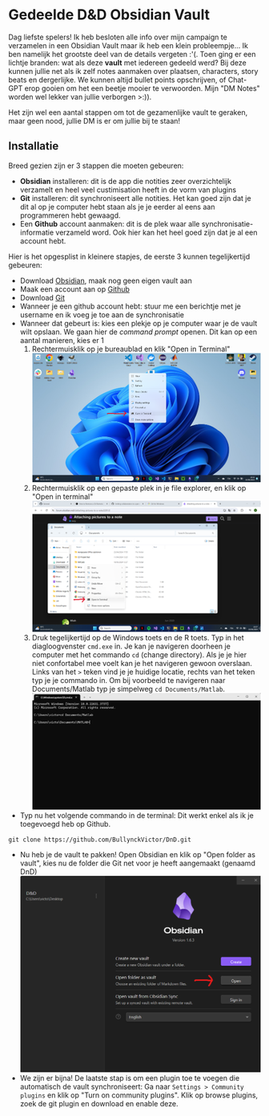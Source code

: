 # Gedeelde D&D Obsidian Vault

Dag liefste spelers! Ik heb besloten alle info over mijn campaign te verzamelen in een Obsidian Vault maar ik heb een klein probleempje... Ik ben namelijk het grootste deel van de details vergeten :'(. Toen ging er een lichtje branden: wat als deze **vault** met iedereen gedeeld werd? Bij deze kunnen jullie net als ik zelf notes aanmaken over plaatsen, characters, story beats en dergerlijke. We kunnen altijd bullet points opschrijven, of Chat-GPT erop gooien om het een beetje mooier te verwoorden. Mijn "DM Notes" worden wel lekker van jullie verborgen >:)).

Het zijn wel een aantal stappen om tot de gezamenlijke vault te geraken, maar geen nood, jullie DM is er om jullie bij te staan!

## Installatie

Breed gezien zijn er 3 stappen die moeten gebeuren:
- **Obsidian** installeren: dit is de app die notities zeer overzichtelijk verzamelt en heel veel custimisation heeft in de vorm van plugins
- **Git** installeren: dit synchroniseert alle notities. Het kan goed zijn dat je dit al op je computer hebt staan als je je eerder al eens aan programmeren hebt gewaagd.
- Een **Github** account aanmaken: dit is de plek waar alle synchronisatie-informatie verzameld word. Ook hier kan het heel goed zijn dat je al een account hebt.

Hier is het opgesplist in kleinere stapjes, de eerste 3 kunnen tegelijkertijd gebeuren:
- Download [Obsidian](https://obsidian.md/), maak nog geen eigen vault aan
- Maak een account aan op [Github](https://github.com)
- Download [Git](https://gitforwindows.org/)
- Wanneer je een github account hebt: stuur me een berichtje met je username en ik voeg je toe aan de synchronisatie
- Wanneer dat gebeurt is: kies een plekje op je computer waar je de vault wilt opslaan. We gaan hier de *command prompt* openen. Dit kan op een aantal manieren, kies er 1
	1) Rechtermuisklik op je bureaublad en klik "Open in Terminal"![](Assets/cmd1.png)
	2) Rechtermuisklik op een gepaste plek in je file explorer, en klik op "Open in terminal" ![](Assets/cmd2.png)
	3) Druk tegelijkertijd op de Windows toets en de R toets. Typ in het diagloogvenster `cmd.exe` in. Je kan je navigeren doorheen je computer met het commando `cd` (change directory). Als je je hier niet confortabel mee voelt kan je het navigeren gewoon overslaan. Links van het `>` teken vind je je huidige locatie, rechts van het teken typ je je commando in. Om bij voorbeeld te navigeren naar Documents/Matlab typ je simpelweg `cd Documents/Matlab`. ![](Assets/cmd3.png)
- Typ nu het volgende commando in de terminal: Dit werkt enkel als ik je toegevoegd heb op Github.
```
git clone https://github.com/BullynckVictor/DnD.git
```
- Nu heb je de vault te pakken! Open Obsidian en klik op "Open folder as vault", kies nu de folder die Git net voor je heeft aangemaakt (genaamd DnD) ![](Assets/open-vault.png)
- We zijn er bijna! De laatste stap is om een plugin toe te voegen die automatisch de vault synchroniseert: Ga naar `Settings > Community plugins` en klik op "Turn on community plugins". Klik op browse plugins, zoek de git plugin en download en enable deze.